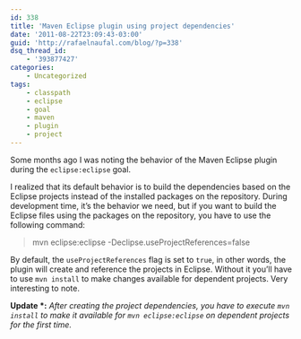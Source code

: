 ```yaml
---
id: 338
title: 'Maven Eclipse plugin using project dependencies'
date: '2011-08-22T23:09:43-03:00'
guid: 'http://rafaelnaufal.com/blog/?p=338'
dsq_thread_id:
    - '393877427'
categories:
    - Uncategorized
tags:
    - classpath
    - eclipse
    - goal
    - maven
    - plugin
    - project
---
```


Some months ago I was noting the behavior of the Maven Eclipse plugin during the `eclipse:eclipse` goal.

I realized that its default behavior is to build the dependencies based on the Eclipse projects instead of the installed packages on the repository. During development time, it’s the behavior we need, but if you want to build the Eclipse files using the packages on the repository, you have to use the following command:

> mvn eclipse:eclipse -Declipse.useProjectReferences=false

By default, the `useProjectReferences` flag is set to `true`, in other words, the plugin will create and reference the projects in Eclipse. Without it you’ll have to use `mvn install` to make changes available for dependent projects. Very interesting to note.

**Update \*:** *After creating the project dependencies, you have to execute `mvn install` to make it available for `mvn eclipse:eclipse` on dependent projects for the first time.*
